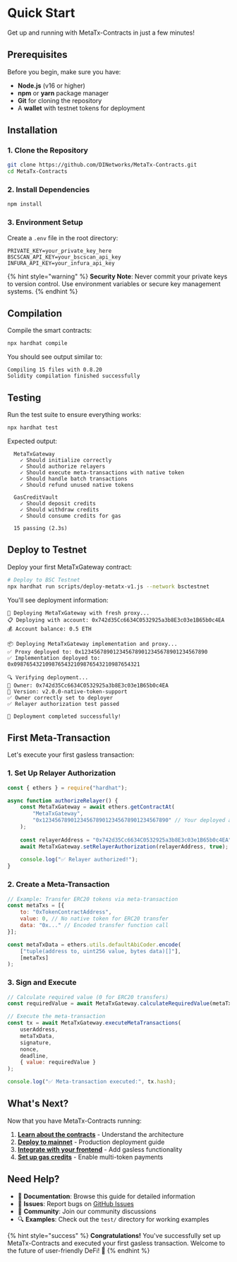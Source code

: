 # Quick Start

Get up and running with MetaTx-Contracts in just a few minutes!

## Prerequisites

Before you begin, make sure you have:

- **Node.js** (v16 or higher)
- **npm** or **yarn** package manager
- **Git** for cloning the repository
- A **wallet** with testnet tokens for deployment

## Installation

### 1. Clone the Repository

```bash
git clone https://github.com/DINetworks/MetaTx-Contracts.git
cd MetaTx-Contracts
```

### 2. Install Dependencies

```bash
npm install
```

### 3. Environment Setup

Create a `.env` file in the root directory:

```env
PRIVATE_KEY=your_private_key_here
BSCSCAN_API_KEY=your_bscscan_api_key
INFURA_API_KEY=your_infura_api_key
```

{% hint style="warning" %}
**Security Note**: Never commit your private keys to version control. Use environment variables or secure key management systems.
{% endhint %}

## Compilation

Compile the smart contracts:

```bash
npx hardhat compile
```

You should see output similar to:

```
Compiling 15 files with 0.8.20
Solidity compilation finished successfully
```

## Testing

Run the test suite to ensure everything works:

```bash
npx hardhat test
```

Expected output:
```
  MetaTxGateway
    ✓ Should initialize correctly
    ✓ Should authorize relayers
    ✓ Should execute meta-transactions with native token
    ✓ Should handle batch transactions
    ✓ Should refund unused native tokens

  GasCreditVault
    ✓ Should deposit credits
    ✓ Should withdraw credits
    ✓ Should consume credits for gas

  15 passing (2.3s)
```

## Deploy to Testnet

Deploy your first MetaTxGateway contract:

```bash
# Deploy to BSC Testnet
npx hardhat run scripts/deploy-metatx-v1.js --network bsctestnet
```

You'll see deployment information:

```
🚀 Deploying MetaTxGateway with fresh proxy...
📋 Deploying with account: 0x742d35Cc6634C0532925a3b8E3c03e1B65b0c4EA
💰 Account balance: 0.5 ETH

📦 Deploying MetaTxGateway implementation and proxy...
✅ Proxy deployed to: 0x1234567890123456789012345678901234567890
✅ Implementation deployed to: 0x0987654321098765432109876543210987654321

🔍 Verifying deployment...
👤 Owner: 0x742d35Cc6634C0532925a3b8E3c03e1B65b0c4EA
📝 Version: v2.0.0-native-token-support
✅ Owner correctly set to deployer
✅ Relayer authorization test passed

🎉 Deployment completed successfully!
```

## First Meta-Transaction

Let's execute your first gasless transaction:

### 1. Set Up Relayer Authorization

```javascript
const { ethers } = require("hardhat");

async function authorizeRelayer() {
    const MetaTxGateway = await ethers.getContractAt(
        "MetaTxGateway", 
        "0x1234567890123456789012345678901234567890" // Your deployed address
    );
    
    const relayerAddress = "0x742d35Cc6634C0532925a3b8E3c03e1B65b0c4EA";
    await MetaTxGateway.setRelayerAuthorization(relayerAddress, true);
    
    console.log("✅ Relayer authorized!");
}
```

### 2. Create a Meta-Transaction

```javascript
// Example: Transfer ERC20 tokens via meta-transaction
const metaTxs = [{
    to: "0xTokenContractAddress",
    value: 0, // No native token for ERC20 transfer
    data: "0x..." // Encoded transfer function call
}];

const metaTxData = ethers.utils.defaultAbiCoder.encode(
    ["tuple(address to, uint256 value, bytes data)[]"],
    [metaTxs]
);
```

### 3. Sign and Execute

```javascript
// Calculate required value (0 for ERC20 transfers)
const requiredValue = await MetaTxGateway.calculateRequiredValue(metaTxData);

// Execute the meta-transaction
const tx = await MetaTxGateway.executeMetaTransactions(
    userAddress,
    metaTxData,
    signature,
    nonce,
    deadline,
    { value: requiredValue }
);

console.log("✅ Meta-transaction executed:", tx.hash);
```

## What's Next?

Now that you have MetaTx-Contracts running:

1. **[Learn about the contracts](../contracts/overview.md)** - Understand the architecture
2. **[Deploy to mainnet](../deployment/deployment-guide.md)** - Production deployment guide
3. **[Integrate with your frontend](../integration/frontend-integration.md)** - Add gasless functionality
4. **[Set up gas credits](../integration/gas-credit-management.md)** - Enable multi-token payments

## Need Help?

- 📖 **Documentation**: Browse this guide for detailed information
- 🐛 **Issues**: Report bugs on [GitHub Issues](https://github.com/DINetworks/MetaTx-Contracts/issues)
- 💬 **Community**: Join our community discussions
- 🔍 **Examples**: Check out the `test/` directory for working examples

{% hint style="success" %}
**Congratulations!** You've successfully set up MetaTx-Contracts and executed your first gasless transaction. Welcome to the future of user-friendly DeFi! 🎉
{% endhint %}
